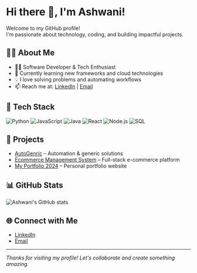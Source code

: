 # Hi there 👋, I'm Ashwani!

Welcome to my GitHub profile!  
I'm passionate about technology, coding, and building impactful projects.

## 🧑‍💻 About Me
- 👨‍💻 Software Developer & Tech Enthusiast
- 🌱 Currently learning new frameworks and cloud technologies
- 💡 I love solving problems and automating workflows
- 📫 Reach me at: [LinkedIn](https://www.linkedin.com/in/ashwani-199/) | [Email](mailto:ashwani844959@gmail.com)

## 🚀 Tech Stack
![Python](https://img.shields.io/badge/-Python-blue?style=flat-square&logo=python)
![JavaScript](https://img.shields.io/badge/-JavaScript-yellow?style=flat-square&logo=javascript)
![Java](https://img.shields.io/badge/-Java-red?style=flat-square&logo=java)
![React](https://img.shields.io/badge/-React-blue?style=flat-square&logo=react)
![Node.js](https://img.shields.io/badge/-Node.js-green?style=flat-square&logo=node.js)
![SQL](https://img.shields.io/badge/-SQL-lightgrey?style=flat-square&logo=mysql)
<!-- Add more as needed -->

## 📂 Projects
- [AutoGenric](https://github.com/ashwani-199/AutoGenric) – Automation & generic solutions
- [Ecommerce Management System](https://github.com/ashwani-199/Ecommerce_Management_System) – Full-stack e-commerce platform
- [My Portfolio 2024](https://github.com/ashwani-199/My_Portfolio2024) – Personal portfolio website

## 📊 GitHub Stats
![Ashwani's GitHub stats](https://github-readme-stats.vercel.app/api?username=ashwani-199&show_icons=true&hide_title=true)

## 🌐 Connect with Me
- [LinkedIn](https://www.linkedin.com/in/ashwani-199/)
- [Email](mailto:ashwani844959@gmail.com)

---

_Thanks for visiting my profile! Let's collaborate and create something amazing._
